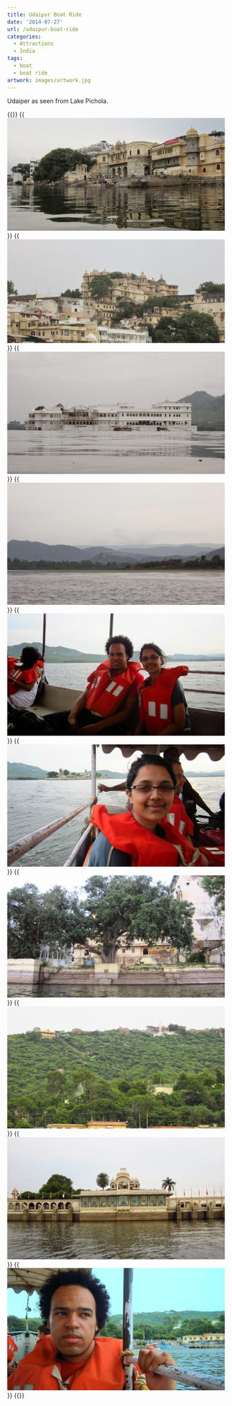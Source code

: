 ```yaml
---
title: Udaipur Boat Ride
date: '2014-07-27'
url: /udaipur-boat-ride
categories:
  - Attractions
  - India
tags:
  - boat
  - boat ride
artwork: images/artwork.jpg
---
```


Udaiper as seen from Lake Pichola.


{{<gallery>}}
  {{<img src="images/IMG_3988.jpg">}}
  {{<img src="images/IMG_3990.jpg" title="City Palace">}}
  {{<img src="images/IMG_3993.jpg" title="Taj Lake Palace">}}
  {{<img src="images/IMG_4000.jpg">}}
  {{<img src="images/IMG_4005.jpg">}}
  {{<img src="images/IMG_4025.jpg">}}
  {{<img src="images/IMG_4031.jpg">}}
  {{<img src="images/IMG_4024.jpg">}}
  {{<img src="images/IMG_4022.jpg" title="Jag Mandir">}}
  {{<img src="images/IMG_4027.jpg">}}
{{</gallery>}}
